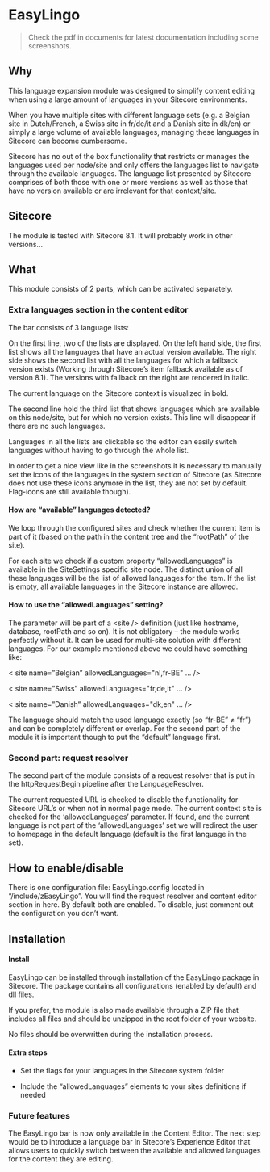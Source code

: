 # EasyLingo

> Check the pdf in documents for latest documentation including some screenshots.

## Why

This language expansion module was designed to simplify content editing
when using a large amount of languages in your Sitecore environments.

When you have multiple sites with different language sets (e.g. a
Belgian site in Dutch/French, a Swiss site in fr/de/it and a Danish site
in dk/en) or simply a large volume of available languages, managing
these languages in Sitecore can become cumbersome.

Sitecore has no out of the box functionality that restricts or manages
the languages used per node/site and only offers the languages list to
navigate through the available languages. The language list presented by
Sitecore comprises of both those with one or more versions as well as
those that have no version available or are irrelevant for that
context/site.

## Sitecore

The module is tested with Sitecore 8.1. It will probably work in other versions...

## What

This module consists of 2 parts, which can be activated separately. 

### Extra languages section in the content editor

The bar consists of 3 language lists:

On the first line, two of the lists are displayed. On the left hand
side, the first list shows all the languages that have an actual version
available. The right side shows the second list with all the languages
for which a fallback version exists (Working through Sitecore’s item
fallback available as of version 8.1). The versions with fallback on the
right are rendered in italic.

The current language on the Sitecore context is visualized in bold.

The second line hold the third list that shows languages which are
available on this node/site, but for which no version exists. This line
will disappear if there are no such languages.

Languages in all the lists are clickable
so the editor can easily switch languages without having to go through
the whole list.

In order to get a nice view like in the screenshots it is necessary to
manually set the icons of the languages in the system section of
Sitecore (as Sitecore does not use these icons anymore in the list, they
are not set by default. Flag-icons are still available though).

#### How are “available” languages detected?

We loop through the configured sites and check whether the current item
is part of it (based on the path in the content tree and the “rootPath”
of the site).

For each site we check if a custom property “allowedLanguages” is
available in the SiteSettings specific site node. The distinct union of
all these languages will be the list of allowed languages for the item.
If the list is empty, all available languages in the Sitecore instance
are allowed.

#### How to use the “allowedLanguages” setting?

The parameter will be part of a &lt;site /&gt; definition (just like
hostname, database, rootPath and so on). It is not obligatory – the
module works perfectly without it. It can be used for multi-site
solution with different languages. For our example mentioned above we
could have something like:

&lt; site name=”Belgian” allowedLanguages="nl,fr-BE" … /&gt;

&lt; site name=”Swiss” allowedLanguages="fr,de,it" … /&gt;

&lt; site name=”Danish” allowedLanguages="dk,en" … /&gt;

The language should match the used language exactly (so “fr-BE” ≠ “fr”)
and can be completely different or overlap. For the second part of the
module it is important though to put the “default” language first.

### Second part: request resolver

The second part of the module consists of a request resolver that is put
in the httpRequestBegin pipeline after the LanguageResolver.

The current requested URL is checked to disable the functionality for
Sitecore URL’s or when not in normal page mode. The current context site
is checked for the ‘allowedLanguages’ parameter. If found, and the
current language is not part of the ‘allowedLanguages’ set we will
redirect the user to homepage in the default language (default is the
first language in the set).

## How to enable/disable

There is one configuration file: EasyLingo.config located in
“/include/zEasyLingo”. You will find the request resolver and content
editor section in here. By default both are enabled. To disable, just
comment out the configuration you don’t want.

## Installation

#### Install

EasyLingo can be installed through installation of the EasyLingo package
in Sitecore. The package contains all configurations (enabled by
default) and dll files.

If you prefer, the module is also made available through a ZIP file that
includes all files and should be unzipped in the root folder of your
website.

No files should be overwritten during the installation process.

#### Extra steps

-   Set the flags for your languages in the Sitecore system folder

-   Include the “allowedLanguages” elements to your sites definitions if
    needed

### Future features

The EasyLingo bar is now only available in the Content Editor. The next
step would be to introduce a language bar in Sitecore’s Experience
Editor that allows users to quickly switch between the available and
allowed languages for the content they are editing.
